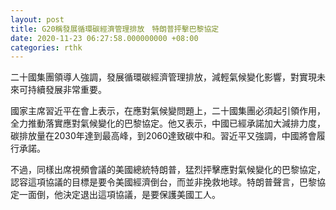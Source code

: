 ```yaml
---
layout: post
title: G20稱發展循環碳經濟管理排放　特朗普抨擊巴黎協定
date: 2020-11-23 06:27:58.000000000 +08:00
categories: rthk
---
```


二十國集團領導人強調，發展循環碳經濟管理排放，減輕氣候變化影響，對實現未來可持續發展非常重要。

國家主席習近平在會上表示，在應對氣候變問題上，二十國集團必須起引領作用，全力推動落實應對氣候變化的巴黎協定。他又表示，中國已經承諾加大減排力度，碳排放量在2030年達到最高峰，到2060達致碳中和。習近平又強調，中國將會履行承諾。

不過，同樣出席視頻會議的美國總統特朗普，猛烈抨擊應對氣候變化的巴黎協定，認容這項協議的目標是要令美國經濟倒台，而並非挽救地球。特朗普聲言，巴黎協定一面倒，他決定退出這項協議，是要保護美國工人。
